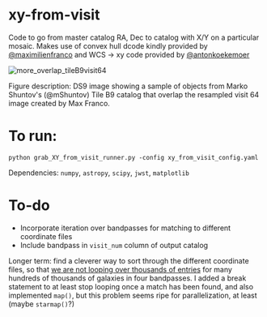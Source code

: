 # xy-from-visit
Code to go from master catalog RA, Dec to catalog with  X/Y on a particular mosaic. Makes use of convex hull dcode kindly provided by [@maximilienfranco](https://github.com/maximilienfranco) and WCS -> xy code provided by [@antonkoekemoer](https://github.com/antonkoekemoer)

![more_overlap_tileB9visit64](https://github.com/mcclearyj/xy-from-visit/assets/14120046/42cb0b25-ed88-4cba-88af-29d1b7d9ba71)

Figure description: DS9 image showing a sample of objects from Marko Shuntov's (@mShuntov) Tile B9 catalog that overlap the resampled visit 64 image created by Max Franco.

# To run:
```
python grab_XY_from_visit_runner.py -config xy_from_visit_config.yaml
```

Dependencies: `numpy`, `astropy`, `scipy`, `jwst`, `matplotlib`

# To-do

- Incorporate iteration over bandpasses for matching to different coordinate files
- Include bandpass in `visit_num` column of output catalog

Longer term: find a cleverer way to sort through the different coordinate files, so that [we are not looping over thousands of entries]([url](https://github.com/mcclearyj/xy-from-visit/blob/5dbc3c943b2cd5e369893c4e3b1b3cf119649c7e/max_polygons.py#L90)https://github.com/mcclearyj/xy-from-visit/blob/5dbc3c943b2cd5e369893c4e3b1b3cf119649c7e/max_polygons.py#L90) for many hundreds of thousands of galaxies in four bandpasses. I added a break statement to at least stop looping once a match has been found, and also implemented `map()`, but this problem seems ripe for parallelization, at least (maybe `starmap()`?)
